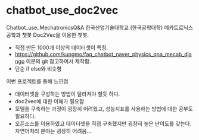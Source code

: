 # chatbot_use_doc2vec
Chatbot_use_MechatronicsQ&amp;A
한국산업기술대학교 (한국공학대학) 메카트로닉스 공학과 챗봇
Doc2Vec을 이용한 챗봇.
- 직접 만든 1000개 이상의 데이터셋이 특징.
- https://github.com/kungmo/faq_chatbot_naver_physics_qna_mecab_django 이분의 git 참고하여서 제작함.
- 단순 if else와 비슷함

이번 프로젝트를 통해 느낀점
- 데이터셋을 구성하는 방법이 달라져야 할듯 하다.
- doc2vec에 대한 이해가 필요함
- 모델을 구축하는 과정이 굉장히 어려웠고, 성능지표를 사용하는 방법에 대한 공부도 필요하다.
- 오픈소스를 이용하였고 데이터셋을 직접 구축했지만 굉장히 높은 난이도를 갖는다. 자연어처리 분야는 굉장히 어려움...
